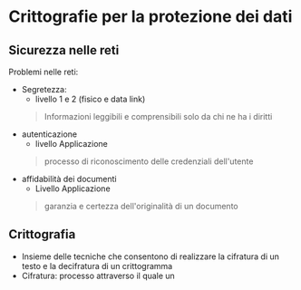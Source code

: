 
# Crittografie per la protezione dei dati

## Sicurezza nelle reti

Problemi nelle reti:
- Segretezza:
	- livello 1 e 2 (fisico e data link)
	> Informazioni leggibili e comprensibili solo da chi ne ha i diritti
- autenticazione
	- livello Applicazione
	> processo di riconoscimento delle credenziali dell'utente
- affidabilità dei documenti
	- Livello Applicazione
	> garanzia e certezza dell'originalità di un documento

## Crittografia

- Insieme delle tecniche che consentono di realizzare la cifratura di un testo e la decifratura di un crittogramma
- Cifratura: processo attraverso il quale un 
<!--stackedit_data:
eyJoaXN0b3J5IjpbMTcxMTQ2ODg1Nl19
-->